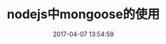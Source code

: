 ---
title: nodejs中mongoose的使用
date: 2017-04-07 13:54:59
categories: 
- 笔记
tags: 
- nodejs
- mongoose
- mongodb
reference:
- http://jzleung.github.io/2016/08/13/mongoose-guide/
- http://sstruct.github.io/2016/05/15/%E8%AF%91-%E7%94%A8-Mongoose-%E8%BD%BB%E6%9D%BE%E5%BC%80%E5%8F%91-Node-js-MongoDB-%E5%BA%94%E7%94%A8/
description: nodejs中mongoose的使用
---